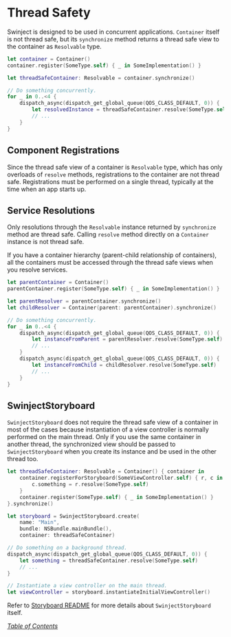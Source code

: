 # Thread Safety

Swinject is designed to be used in concurrent applications. `Container` itself is not thread safe, but its `synchronize` method returns a thread safe view to the container as `Resolvable` type.

```swift
let container = Container()
container.register(SomeType.self) { _ in SomeImplementation() }

let threadSafeContainer: Resolvable = container.synchronize()

// Do something concurrently.
for _ in 0..<4 {
    dispatch_async(dispatch_get_global_queue(QOS_CLASS_DEFAULT, 0)) {
        let resolvedInstance = threadSafeContainer.resolve(SomeType.self)
        // ...
    }
}
```

## Component Registrations

Since the thread safe view of a container is `Resolvable` type, which has only overloads of `resolve` methods, registrations to the container are not thread safe. Registrations must be performed on a single thread, typically at the time when an app starts up.

## Service Resolutions

Only resolutions through the `Resolvable` instance returned by `synchronize` method are thread safe. Calling `resolve` method directly on a `Container` instance is not thread safe.

If you have a container hierarchy (parent-child relationship of containers), all the containers must be accessed through the thread safe views when you resolve services.

```swift
let parentContainer = Container()
parentContainer.register(SomeType.self) { _ in SomeImplementation() }

let parentResolver = parentContainer.synchronize()
let childResolver = Container(parent: parentContainer).synchronize()

// Do something concurrently.
for _ in 0..<4 {
    dispatch_async(dispatch_get_global_queue(QOS_CLASS_DEFAULT, 0)) {
        let instanceFromParent = parentResolver.resolve(SomeType.self)
        // ...
    }
    dispatch_async(dispatch_get_global_queue(QOS_CLASS_DEFAULT, 0)) {
        let instanceFromChild = childResolver.resolve(SomeType.self)
        // ...
    }
}
```

## SwinjectStoryboard

`SwinjectStoryboard` does not require the thread safe view of a container in most of the cases because instantiation of a view controller is normally performed on the main thread. Only if you use the same container in another thread, the synchronized view should be passed to `SwinjectStoryboard` when you create its instance and be used in the other thread too.

```swift
let threadSafeContainer: Resolvable = Container() { container in
    container.registerForStoryboard(SomeViewController.self) { r, c in
        c.something = r.resolve(SomeType.self)
    }
    container.register(SomeType.self) { _ in SomeImplementation() }
}.synchronize()

let storyboard = SwinjectStoryboard.create(
    name: "Main",
    bundle: NSBundle.mainBundle(),
    container: threadSafeContainer)

// Do something on a background thread.
dispatch_async(dispatch_get_global_queue(QOS_CLASS_DEFAULT, 0)) {
    let something = threadSafeContainer.resolve(SomeType.self)
    // ...
}

// Instantiate a view controller on the main thread.
let viewController = storyboard.instantiateInitialViewController()
```

Refer to [Storyboard README](https://github.com/Swinject/SwinjectStoryboard) for more details about `SwinjectStoryboard` itself.

_[Table of Contents](README.md)_
